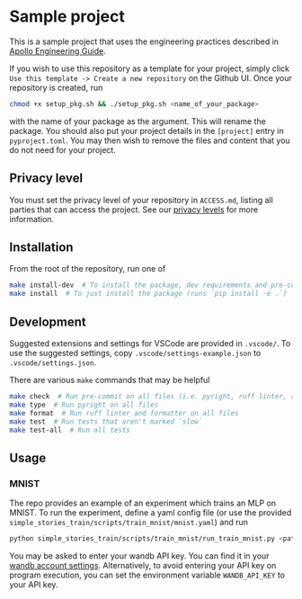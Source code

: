 # Sample project

This is a sample project that uses the engineering practices described in [Apollo Engineering Guide](https://docs.google.com/document/d/1LJedFJKrGs7vi-xA1ucQQxj_y85Z9x4lEmf4sFgeX6g/edit).

If you wish to use this repository as a template for your project, simply click `Use this template -> Create a new repository` on the Github UI. Once your repository is created, run

```bash
chmod +x setup_pkg.sh && ./setup_pkg.sh <name_of_your_package>
```

with the name of your package as the argument. This will rename the package. You should also put
your project details in the `[project]` entry in `pyproject.toml`. You may then wish to remove the
files and content that you do not need for your project.

## Privacy level

You must set the privacy level of your repository in `ACCESS.md`, listing all parties that can access the project. See our [privacy levels](https://www.apolloresearch.ai/blog/security) for more information.

## Installation

From the root of the repository, run one of

```bash
make install-dev  # To install the package, dev requirements and pre-commit hooks
make install  # To just install the package (runs `pip install -e .`)
```

## Development

Suggested extensions and settings for VSCode are provided in `.vscode/`. To use the suggested
settings, copy `.vscode/settings-example.json` to `.vscode/settings.json`.

There are various `make` commands that may be helpful

```bash
make check  # Run pre-commit on all files (i.e. pyright, ruff linter, and ruff formatter)
make type  # Run pyright on all files
make format  # Run ruff linter and formatter on all files
make test  # Run tests that aren't marked `slow`
make test-all  # Run all tests
```

## Usage

### MNIST

The repo provides an example of an experiment which trains an MLP on MNIST. To run the experiment,
define a yaml config file (or use the provided `simple_stories_train/scripts/train_mnist/mnist.yaml`) and run

```bash
python simple_stories_train/scripts/train_mnist/run_train_mnist.py <path_to_config_file>
```

You may be asked to enter your wandb API key. You can find it in your [wandb account settings](https://wandb.ai/settings). Alternatively, to avoid entering your API key on program execution, you can set the environment variable `WANDB_API_KEY` to your API key.
